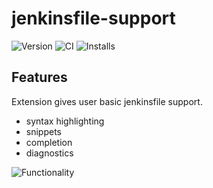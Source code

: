 # jenkinsfile-support
![Version][version-badge]
![CI](https://github.com/sgwozdz/jenkinsfile-support/workflows/CI/badge.svg)
![Installs][installs-badge]

[version-badge]: https://vsmarketplacebadge.apphb.com/version/ivory-lab.jenkinsfile-support.svg
[version]: https://marketplace.visualstudio.com/items?itemName=ivory-lab.jenkinsfile-support
[installs-badge]: https://vsmarketplacebadge.apphb.com/installs-short/ivory-lab.jenkinsfile-support.svg
[installs]: https://marketplace.visualstudio.com/items?itemName=ivory-lab.jenkinsfile-support

## Features

Extension gives user basic jenkinsfile support.

* syntax highlighting
* snippets
* completion
* diagnostics

![Functionality](images/functionality.png)